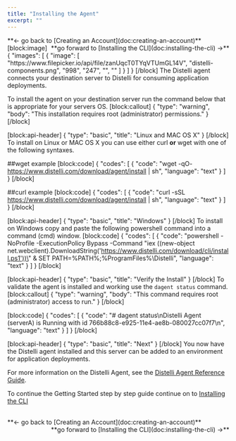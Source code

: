 ```yaml
---
title: "Installing the Agent"
excerpt: ""
---
```

<div><div style="float: left;">**<- go back to [Creating an Account](doc:creating-an-account)**</div><div style="float: right;">**go forward to [Installing the CLI](doc:installing-the-cli) ->**</div></div>
<br>
[block:image]
{
  "images": [
    {
      "image": [
        "https://www.filepicker.io/api/file/zanUqcT0TYqVTUmGL14V",
        "distelli-components.png",
        "998",
        "247",
        "",
        ""
      ]
    }
  ]
}
[/block]
The Distelli agent connects your destination server to Distelli for consuming application deployments.

To install the agent on your destination server run the command below that is appropriate for your servers OS.
[block:callout]
{
  "type": "warning",
  "body": "This installation requires root (administrator) permissions."
}
[/block]

[block:api-header]
{
  "type": "basic",
  "title": "Linux and MAC OS X"
}
[/block]
To install on Linux or MAC OS X you can use either curl **or** wget with one of the following syntaxes.

##wget example
[block:code]
{
  "codes": [
    {
      "code": "wget -qO- https://www.distelli.com/download/agent/install | sh",
      "language": "text"
    }
  ]
}
[/block]

##curl example
[block:code]
{
  "codes": [
    {
      "code": "curl -sSL https://www.distelli.com/download/agent/install | sh",
      "language": "text"
    }
  ]
}
[/block]

[block:api-header]
{
  "type": "basic",
  "title": "Windows"
}
[/block]
To install on Windows copy and paste the following powershell command into a command (cmd) window.
[block:code]
{
  "codes": [
    {
      "code": "powershell -NoProfile -ExecutionPolicy Bypass -Command \"iex ((new-object net.webclient).DownloadString('https://www.distelli.com/download/cli/install.ps1'))\" & SET PATH=%PATH%;%ProgramFiles%\\Distelli",
      "language": "text"
    }
  ]
}
[/block]

[block:api-header]
{
  "type": "basic",
  "title": "Verify the Install"
}
[/block]
To validate the agent is installed and working use the `dagent status` command.
[block:callout]
{
  "type": "warning",
  "body": "This command requires root (administrator) access to run."
}
[/block]

[block:code]
{
  "codes": [
    {
      "code": "# dagent status\nDistelli Agent (serverA) is Running with id 766b88c8-e925-11e4-ae8b-080027cc07f7\n",
      "language": "text"
    }
  ]
}
[/block]

[block:api-header]
{
  "type": "basic",
  "title": "Next"
}
[/block]
You now have the Distelli agent installed and this server can be added to an environment for application deployments.

For more information on the Distelli Agent, see the [Distelli Agent Reference Guide](doc:distelli-agent).

To continue the Getting Started step by step guide continue on to [Installing the CLI](doc:installing-the-cli) 

<br>
<div><div style="float: left;">**<- go back to [Creating an Account](doc:creating-an-account)**</div><div style="float: right;">**go forward to [Installing the CLI](doc:installing-the-cli) ->**</div></div>